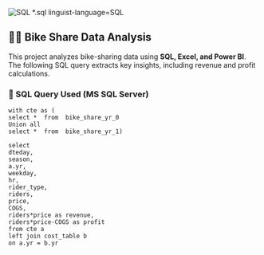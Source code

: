 ![SQL](https://img.shields.io/badge/language-SQL-brightgreen)
*.sql linguist-language=SQL
## 🚴‍♂️ Bike Share Data Analysis  

This project analyzes bike-sharing data using **SQL, Excel, and Power BI**. The following SQL query extracts key insights, including revenue and profit calculations.
### **📌 SQL Query Used (MS SQL Server)**
```tsql
with cte as (
select *  from  bike_share_yr_0
Union all
select *  from  bike_share_yr_1)

select 
dteday,
season,
a.yr,
weekday,
hr,
rider_type,
riders,
price,
COGS,
riders*price as revenue,
riders*price-COGS as profit
from cte a 
left join cost_table b 
on a.yr = b.yr
